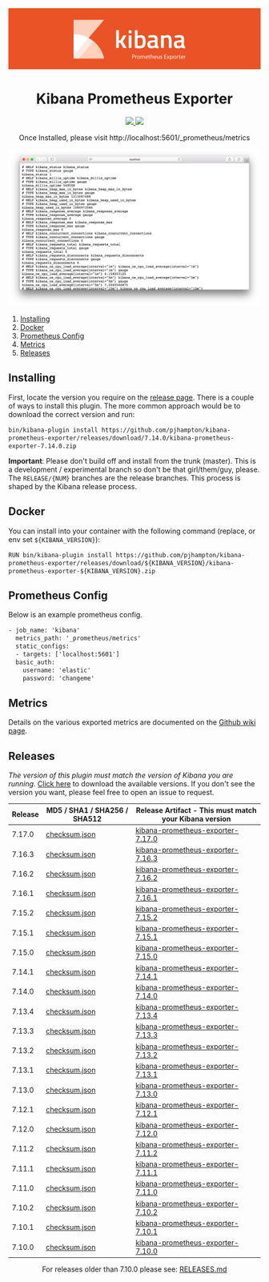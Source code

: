 <img src=".github/kpe_banner.png" />

<h1 align="center">Kibana Prometheus Exporter</h1>

<p align="center">
  <a href="https://snyk.io/test/github/pjhampton/kibana-prometheus-exporter">
    <img src="https://snyk.io/test/github/pjhampton/kibana-prometheus-exporter/badge.svg" />
  </a>
  <a href="https://github.com/pjhampton/kibana-prometheus-exporter/actions/workflows/codeql-analysis.yml">
    <img src="https://github.com/pjhampton/kibana-prometheus-exporter/actions/workflows/codeql-analysis.yml/badge.svg" />
  </a>
</p>

<p align="center">Once Installed, please visit http://localhost:5601/_prometheus/metrics</p>

<img src="https://raw.githubusercontent.com/pjhampton/kibana-prometheus-exporter/master/.github/kibana_prometheus.png" alt="kibana prometheus exporter">

1. [Installing](#installing)
1. [Docker](#docker)
1. [Prometheus Config](#prometheus-config)
1. [Metrics](#metrics)
1. [Releases](#releases)

## Installing

First, locate the version you require on the [release page](https://github.com/pjhampton/kibana-prometheus-exporter/releases). There is a couple of ways to install this plugin. The more common approach would be to download the correct version and run:

```
bin/kibana-plugin install https://github.com/pjhampton/kibana-prometheus-exporter/releases/download/7.14.0/kibana-prometheus-exporter-7.14.0.zip
```

**Important**: Please don't build off and install from the trunk (master). This is a development / experimental branch so don't be that girl/them/guy, please. The `RELEASE/{NUM}` branches are the release branches. This process is shaped by the Kibana release process.

## Docker

You can install into your container with the following command (replace, or env set `${KIBANA_VERSION}`):

```
RUN bin/kibana-plugin install https://github.com/pjhampton/kibana-prometheus-exporter/releases/download/${KIBANA_VERSION}/kibana-prometheus-exporter-${KIBANA_VERSION}.zip
```

## Prometheus Config

Below is an example prometheus config. 

```
- job_name: 'kibana'
  metrics_path: '_prometheus/metrics'
  static_configs:
  - targets: ['localhost:5601']
  basic_auth:
    username: 'elastic'
    password: 'changeme'
```

## Metrics 

Details on the various exported metrics are documented on the [Github wiki page](https://github.com/pjhampton/kibana-prometheus-exporter/wiki).

## Releases

*The version of this plugin must match the version of Kibana you are running.* [Click here](https://github.com/pjhampton/kibana-prometheus-exporter/releases) to download the available versions. If you don't see the version you want, please feel free to open an issue to request.

| Release | MD5 / SHA1 / SHA256 / SHA512   | Release Artifact - This must match your Kibana version |
|---------|-------------------------------|------------------------------------------------------------------|
| 7.17.0 | [checksum.json](https://github.com/pjhampton/kibana-prometheus-exporter/releases/download/7.17.0/checksum.json) | [kibana-prometheus-exporter-7.17.0](https://github.com/pjhampton/kibana-prometheus-exporter/releases/tag/7.17.0)   |
| 7.16.3 | [checksum.json](https://github.com/pjhampton/kibana-prometheus-exporter/releases/download/7.16.3/checksum.json) | [kibana-prometheus-exporter-7.16.3](https://github.com/pjhampton/kibana-prometheus-exporter/releases/tag/7.16.3)   |
| 7.16.2 | [checksum.json](https://github.com/pjhampton/kibana-prometheus-exporter/releases/download/7.16.2/checksum.json) | [kibana-prometheus-exporter-7.16.2](https://github.com/pjhampton/kibana-prometheus-exporter/releases/tag/7.16.2)   |
| 7.16.1 | [checksum.json](https://github.com/pjhampton/kibana-prometheus-exporter/releases/download/7.16.1/checksum.json) | [kibana-prometheus-exporter-7.16.1](https://github.com/pjhampton/kibana-prometheus-exporter/releases/tag/7.16.1)   |
| 7.15.2 | [checksum.json](https://github.com/pjhampton/kibana-prometheus-exporter/releases/download/7.15.2/checksum.json) | [kibana-prometheus-exporter-7.15.2](https://github.com/pjhampton/kibana-prometheus-exporter/releases/tag/7.15.2)   |
| 7.15.1 | [checksum.json](https://github.com/pjhampton/kibana-prometheus-exporter/releases/download/7.15.1/checksum.json) | [kibana-prometheus-exporter-7.15.1](https://github.com/pjhampton/kibana-prometheus-exporter/releases/tag/7.15.1)   |
| 7.15.0 | [checksum.json](https://github.com/pjhampton/kibana-prometheus-exporter/releases/download/7.15.0/checksum.json) | [kibana-prometheus-exporter-7.15.0](https://github.com/pjhampton/kibana-prometheus-exporter/releases/tag/7.15.0)   |
| 7.14.1 | [checksum.json](https://github.com/pjhampton/kibana-prometheus-exporter/releases/download/7.14.1/checksum.json) | [kibana-prometheus-exporter-7.14.1](https://github.com/pjhampton/kibana-prometheus-exporter/releases/tag/7.14.1)   |
| 7.14.0 | [checksum.json](https://github.com/pjhampton/kibana-prometheus-exporter/releases/download/7.14.0/checksum.json) | [kibana-prometheus-exporter-7.14.0](https://github.com/pjhampton/kibana-prometheus-exporter/releases/tag/7.14.0)   |
| 7.13.4   | [checksum.json](https://github.com/pjhampton/kibana-prometheus-exporter/releases/download/7.13.4/checksum.json) | [kibana-prometheus-exporter-7.13.4](https://github.com/pjhampton/kibana-prometheus-exporter/releases/tag/7.13.4)   |
| 7.13.3   | [checksum.json](https://github.com/pjhampton/kibana-prometheus-exporter/releases/download/7.13.3/checksum.json) | [kibana-prometheus-exporter-7.13.3](https://github.com/pjhampton/kibana-prometheus-exporter/releases/tag/7.13.3)   |
| 7.13.2   | [checksum.json](https://github.com/pjhampton/kibana-prometheus-exporter/releases/download/7.13.2/checksum.json) | [kibana-prometheus-exporter-7.13.2](https://github.com/pjhampton/kibana-prometheus-exporter/releases/tag/7.13.2)   |
| 7.13.1   | [checksum.json](https://github.com/pjhampton/kibana-prometheus-exporter/releases/download/7.13.1/checksum.json) | [kibana-prometheus-exporter-7.13.1](https://github.com/pjhampton/kibana-prometheus-exporter/releases/tag/7.13.1)   |
| 7.13.0   | [checksum.json](https://github.com/pjhampton/kibana-prometheus-exporter/releases/download/7.13.0/checksum.json) | [kibana-prometheus-exporter-7.13.0](https://github.com/pjhampton/kibana-prometheus-exporter/releases/tag/7.13.0)   |
| 7.12.1   | [checksum.json](https://github.com/pjhampton/kibana-prometheus-exporter/releases/download/7.12.1/checksum.json) | [kibana-prometheus-exporter-7.12.1](https://github.com/pjhampton/kibana-prometheus-exporter/releases/tag/7.12.1)   |
| 7.12.0   | [checksum.json](https://github.com/pjhampton/kibana-prometheus-exporter/releases/download/7.12.0/checksum.json) | [kibana-prometheus-exporter-7.12.0](https://github.com/pjhampton/kibana-prometheus-exporter/releases/tag/7.12.0)   |
| 7.11.2   | [checksum.json](https://github.com/pjhampton/kibana-prometheus-exporter/releases/download/7.11.2/checksum.json) | [kibana-prometheus-exporter-7.11.2](https://github.com/pjhampton/kibana-prometheus-exporter/releases/tag/7.11.2)   |
| 7.11.1   | [checksum.json](https://github.com/pjhampton/kibana-prometheus-exporter/releases/download/7.11.1/checksum.json) | [kibana-prometheus-exporter-7.11.1](https://github.com/pjhampton/kibana-prometheus-exporter/releases/tag/7.11.1)   |
| 7.11.0   | [checksum.json](https://github.com/pjhampton/kibana-prometheus-exporter/releases/download/7.11.0/checksum.json) | [kibana-prometheus-exporter-7.11.0](https://github.com/pjhampton/kibana-prometheus-exporter/releases/tag/7.11.0)   |
| 7.10.2   | [checksum.json](https://github.com/pjhampton/kibana-prometheus-exporter/releases/download/7.10.2/checksum.json) | [kibana-prometheus-exporter-7.10.2](https://github.com/pjhampton/kibana-prometheus-exporter/releases/tag/7.10.2)   |
| 7.10.1   | [checksum.json](https://github.com/pjhampton/kibana-prometheus-exporter/releases/download/7.10.1/checksum.json) | [kibana-prometheus-exporter-7.10.1](https://github.com/pjhampton/kibana-prometheus-exporter/releases/tag/7.10.1)   |
| 7.10.0   | [checksum.json](https://github.com/pjhampton/kibana-prometheus-exporter/releases/download/7.10.0/checksum.json) | [kibana-prometheus-exporter-7.10.0](https://github.com/pjhampton/kibana-prometheus-exporter/releases/tag/7.10.0)   |

<p align="center">For releases older than 7.10.0 please see: <a href="RELEASES.md">RELEASES.md</a></p>
